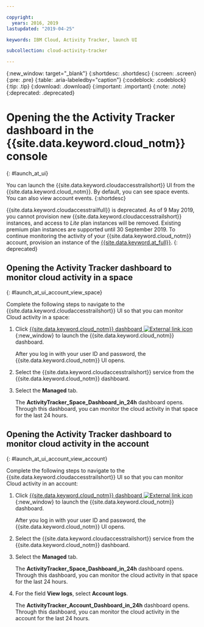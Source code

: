 ```yaml
---

copyright:
  years: 2016, 2019
lastupdated: "2019-04-25"

keywords: IBM Cloud, Activity Tracker, launch UI

subcollection: cloud-activity-tracker

---
```


{:new_window: target="_blank"}
{:shortdesc: .shortdesc}
{:screen: .screen}
{:pre: .pre}
{:table: .aria-labeledby="caption"}
{:codeblock: .codeblock}
{:tip: .tip}
{:download: .download}
{:important: .important}
{:note: .note}
{:deprecated: .deprecated}


# Opening the the Activity Tracker dashboard in the {{site.data.keyword.cloud_notm}} console
{: #launch_at_ui}

You can launch the {{site.data.keyword.cloudaccesstrailshort}} UI from the {{site.data.keyword.cloud_notm}}. By default, you can see space events. You can also view account events.
{:shortdesc}
   
{{site.data.keyword.cloudaccesstrailfull}} is deprecated. As of 9 May 2019, you cannot provision new {{site.data.keyword.cloudaccesstrailshort}} instances, and access to *Lite* plan instances will be removed. Existing premium plan instances are supported until 30 September 2019. To continue monitoring the activity of your {{site.data.keyword.cloud_notm}} account, provision an instance of the [{{site.data.keyword.at_full}}](/docs/services/Activity-Tracker-with-LogDNA?topic=logdnaat-getting-started#getting-started).
{: deprecated}

## Opening the Activity Tracker dashboard to monitor cloud activity in a space
{: #launch_at_ui_account_view_space}

Complete the following steps to navigate to the {{site.data.keyword.cloudaccesstrailshort}} UI so that you can monitor Cloud activity in a space:

1. Click [{{site.data.keyword.cloud_notm}} dashboard ![External link icon](../../icons/launch-glyph.svg "External link icon")](https://cloud.ibm.com/login){:new_window} to launch the {{site.data.keyword.cloud_notm}} dashboard.
    
	After you log in with your user ID and password, the {{site.data.keyword.cloud_notm}} UI opens.

2. Select the {{site.data.keyword.cloudaccesstrailshort}} service from the {{site.data.keyword.cloud_notm}} dashboard. 
    
3. Select the **Managed** tab.

    The **ActivityTracker_Space_Dashboard_in_24h** dashboard opens. Through this dashboard, you can monitor the cloud activity in that space for the last 24 hours. 


## Opening the Activity Tracker dashboard to monitor cloud activity in the account
{: #launch_at_ui_account_view_account}

Complete the following steps to navigate to the {{site.data.keyword.cloudaccesstrailshort}} UI so that you can monitor Cloud activity in an account:

1. Click [{{site.data.keyword.cloud_notm}} dashboard ![External link icon](../../icons/launch-glyph.svg "External link icon")](https://cloud.ibm.com/login){:new_window} to launch the {{site.data.keyword.cloud_notm}} dashboard.
    
	After you log in with your user ID and password, the {{site.data.keyword.cloud_notm}} UI opens.

2. Select the {{site.data.keyword.cloudaccesstrailshort}} service from the {{site.data.keyword.cloud_notm}} dashboard. 
    
3. Select the **Managed** tab.

    The **ActivityTracker_Space_Dashboard_in_24h** dashboard opens. Through this dashboard, you can monitor the cloud activity in that space for the last 24 hours. 

4. For the field **View logs**, select **Account logs**.

    The **ActivityTracker_Account_Dashboard_in_24h** dashboard opens. Through this dashboard, you can monitor the cloud activity in the account for the last 24 hours.
